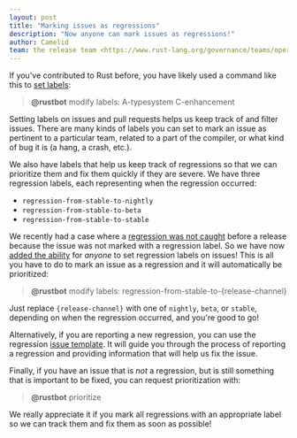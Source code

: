 ```yaml
---
layout: post
title: "Marking issues as regressions"
description: "Now anyone can mark issues as regressions!"
author: Camelid
team: the release team <https://www.rust-lang.org/governance/teams/operations#release>
---
```


If you've contributed to Rust before, you have likely used a command like this
to [set labels][rustbot-labeling-docs]:

> **@rustbot** modify labels: A-typesystem C-enhancement

Setting labels on issues and pull requests helps us keep track of and filter
issues. There are many kinds of labels you can set to mark an issue
as pertinent to a particular team, related to a part of the compiler, or
what kind of bug it is (a hang, a crash, etc.).

We also have labels that help us keep track of regressions so that we can
prioritize them and fix them quickly if they are severe. We have three
regression labels, each representing when the regression occurred:

* `regression-from-stable-to-nightly`
* `regression-from-stable-to-beta`
* `regression-from-stable-to-stable`

We recently had a case where a [regression was not caught][internals-thread]
before a release because the issue was not marked with a regression label.
So we have now [added the ability][regression-label-pr] for *anyone* to set
regression labels on issues! This is all you have to do to mark an issue as a
regression and it will automatically be prioritized:

> **@rustbot** modify labels: regression-from-stable-to-{release-channel}

Just replace `{release-channel}` with one of `nightly`, `beta`, or `stable`,
depending on when the regression occurred, and you're good to go!

Alternatively, if you are reporting a new regression, you can use the regression
[issue template]. It will guide you through the process of reporting a
regression and providing information that will help us fix the issue.

Finally, if you have an issue that is *not* a regression, but is still something
that is important to be fixed, you can request prioritization with:

> **@rustbot** prioritize

We really appreciate it if you mark all regressions with an appropriate label
so we can track them and fix them as soon as possible!

[rustbot-labeling-docs]: https://rustc-dev-guide.rust-lang.org/rustbot.html#issue-relabeling
[internals-thread]: https://internals.rust-lang.org/t/1-46-is-unusable-for-me-solved/13161/10
[regression-label-pr]: https://github.com/rust-lang/rust/pull/77555
[issue template]: https://github.com/rust-lang/rust/issues/new/choose
